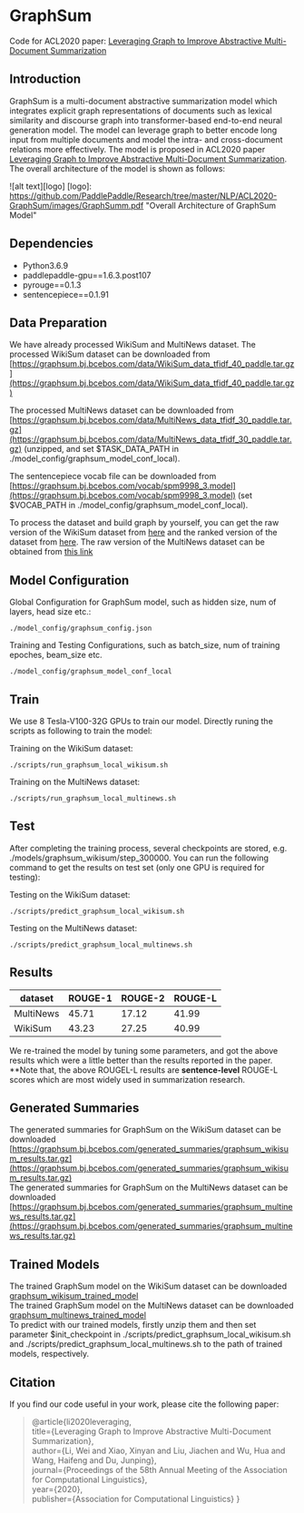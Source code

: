 GraphSum
===
Code for ACL2020 paper: [Leveraging Graph to Improve Abstractive Multi-Document Summarization](https://arxiv.org/pdf/2005.10043.pdf)

Introduction
---
GraphSum is a multi-document abstractive summarization model which integrates explicit graph representations of documents such as lexical similarity and discourse graph into transformer-based end-to-end neural generation model. 
The model can leverage graph to better encode long input from multiple documents and model the intra- and cross-document relations more effectively.
The model is proposed in ACL2020 paper [Leveraging Graph to Improve Abstractive Multi-Document Summarization](https://arxiv.org/pdf/2005.10043.pdf). 
The overall architecture of the model is shown as follows:

![alt text][logo]
[logo]: https://github.com/PaddlePaddle/Research/tree/master/NLP/ACL2020-GraphSum/images/GraphSumm.pdf "Overall Architecture of GraphSum Model"

Dependencies
---
* Python3.6.9  
* paddlepaddle-gpu==1.6.3.post107  
* pyrouge==0.1.3  
* sentencepiece==0.1.91 

Data Preparation
---
We have already processed WikiSum and MultiNews dataset. 
The processed WikiSum dataset can be downloaded from [https://graphsum.bj.bcebos.com/data/WikiSum_data_tfidf_40_paddle.tar.gz](https://graphsum.bj.bcebos.com/data/WikiSum_data_tfidf_40_paddle.tar.gz)

The processed MultiNews dataset can be downloaded from [https://graphsum.bj.bcebos.com/data/MultiNews_data_tfidf_30_paddle.tar.gz](https://graphsum.bj.bcebos.com/data/MultiNews_data_tfidf_30_paddle.tar.gz) (unzipped, and set $TASK_DATA_PATH in ./model_config/graphsum_model_conf_local).  

The sentencepiece vocab file can be downloaded from [https://graphsum.bj.bcebos.com/vocab/spm9998_3.model](https://graphsum.bj.bcebos.com/vocab/spm9998_3.model) (set $VOCAB_PATH in ./model_config/graphsum_model_conf_local).

To process the dataset and build graph by yourself, you can get the raw version of the WikiSum dataset from [here](https://github.com/tensorflow/tensor2tensor/tree/5acf4a44cc2cbe91cd788734075376af0f8dd3f4/tensor2tensor/data_generators/wikisum)
and the ranked version of the dataset from [here](https://github.com/nlpyang/hiersumm). The raw version of the MultiNews dataset can be obtained from [this link](https://github.com/Alex-Fabbri/Multi-News)

Model Configuration
---
Global Configuration for GraphSum model, such as hidden size, num of layers, head size etc.: 
```
./model_config/graphsum_config.json
```

Training and Testing Configurations, such as batch_size, num of training epoches, beam_size etc.
```
./model_config/graphsum_model_conf_local
```


Train
---
We use 8 Tesla-V100-32G GPUs to train our model. Directly runing the scripts as following to train the model:

Training on the WikiSum dataset:
```
./scripts/run_graphsum_local_wikisum.sh
```

Training on the MultiNews dataset:
```
./scripts/run_graphsum_local_multinews.sh
```


Test
---
After completing the training process, several checkpoints are stored, e.g. ./models/graphsum_wikisum/step_300000. 
You can run the following command to get the results on test set (only one GPU is required for testing):

Testing on the WikiSum dataset:
```
./scripts/predict_graphsum_local_wikisum.sh
```

Testing on the MultiNews dataset:
```
./scripts/predict_graphsum_local_multinews.sh
```

Results
---

|   dataset   | ROUGE-1 | ROUGE-2 | ROUGE-L |
| ----------- | ------- | ------- | ------- |
|   MultiNews |  45.71  |  17.12  |  41.99  |
|   WikiSum   |  43.23  |  27.25  |  40.99  |
We re-trained the model by tuning some parameters, and got the above results which were a little better than the results reported in the paper.  
\*\*Note that, the above ROUGEL-L results are **sentence-level** ROUGE-L scores which are most widely used in summarization research.


Generated Summaries
---
The generated summaries for GraphSum on the WikiSum dataset can be downloaded [https://graphsum.bj.bcebos.com/generated_summaries/graphsum_wikisum_results.tar.gz](https://graphsum.bj.bcebos.com/generated_summaries/graphsum_wikisum_results.tar.gz)  
The generated summaries for GraphSum on the MultiNews dataset can be downloaded [https://graphsum.bj.bcebos.com/generated_summaries/graphsum_multinews_results.tar.gz](https://graphsum.bj.bcebos.com/generated_summaries/graphsum_multinews_results.tar.gz)


Trained Models
---
The trained GraphSum model on the WikiSum dataset can be downloaded [graphsum_wikisum_trained_model](https://graphsum.bj.bcebos.com/trained_models/graphsum_wikisum/step_308000.tar.gz)  
The trained GraphSum model on the MultiNews dataset can be downloaded [graphsum_multinews_trained_model](https://graphsum.bj.bcebos.com/trained_models/graphsum_multinews/step_42976.tar.gz)  
To predict with our trained models, firstly unzip them and then set parameter $init_checkpoint in ./scripts/predict_graphsum_local_wikisum.sh and ./scripts/predict_graphsum_local_multinews.sh to the path of trained models, respectively.

Citation
---
If you find our code useful in your work, please cite the following paper:
>@article{li2020leveraging,  
  >title={Leveraging Graph to Improve Abstractive Multi-Document Summarization},  
  >author={Li, Wei and Xiao, Xinyan and Liu, Jiachen and Wu, Hua and Wang, Haifeng and Du, Junping},  
  >journal={Proceedings of the 58th Annual Meeting of the Association for Computational Linguistics},  
  >year={2020},  
  >publisher={Association for Computational Linguistics}
>}  

